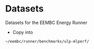 # Datasets
Datasets for the EEMBC Energy Runner
* Copy into 
```bash
~/eembc/runner/benchmarks/ulp-mlperf/
